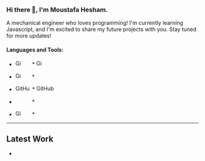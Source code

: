 ### Hi there 👋, I'm Moustafa Hesham.

A mechanical engineer who loves programming!
 I'm currently learning Javascript, and I'm excited to share my future projects with you. Stay tuned for more updates!
 
 #### **Languages and Tools:**

* <img src="https://www.freepnglogos.com/uploads/javascript-png/javascript-vector-logo-yellow-png-transparent-javascript-vector-12.png" alt="GitHub Logo" width="16" height="16">  &nbsp; &nbsp; &nbsp; * <img src="https://upload.wikimedia.org/wikipedia/commons/thumb/6/61/HTML5_logo_and_wordmark.svg/512px-HTML5_logo_and_wordmark.svg.png" alt="GitHub Logo" width="16" height="16">


* <img src="https://upload.wikimedia.org/wikipedia/commons/thumb/d/d5/CSS3_logo_and_wordmark.svg/1200px-CSS3_logo_and_wordmark.svg.png" alt="GitHub Logo" width="16" height="16"> &nbsp; &nbsp; &nbsp; * <img src="https://upload.wikimedia.org/wikipedia/commons/thumb/a/a7/React-icon.svg/2300px-React-icon.svg.png" width="20" height="16">

* <img src="https://user-images.githubusercontent.com/113013570/231018952-1e4dbb69-c32d-4c98-ba3d-aa71d6925550.png" alt="GitHub Logo" width="40" height="16"> * <img src="https://github.com/moustafa-hesham/moustafa-hesham/assets/113013570/f43830ca-6d96-435e-bdf1-72523294ae77" alt="GitHub Logo" width="80" height="16">

* <img src="https://upload.wikimedia.org/wikipedia/commons/thumb/1/18/ISO_C%2B%2B_Logo.svg/1822px-ISO_C%2B%2B_Logo.svg.png" width="16" height="16"> &nbsp; &nbsp; &nbsp; * <img src="https://cdn.worldvectorlogo.com/logos/php-1.svg" width="24" height="16">

* <img src="https://user-images.githubusercontent.com/113013570/231019066-ef8ce37f-481c-4f4c-89db-a0e50d9aed64.png" alt="GitHub Logo" width="16" height="16"> &nbsp; &nbsp; &nbsp;  * <img src="https://user-images.githubusercontent.com/113013570/231019150-ffa09bff-183a-4865-8f81-201730364483.svg" width="16" height="16">

<hr>
<h2> Latest Work </h2>
<ul>
 <li></li>
</ul>


